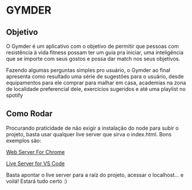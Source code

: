 # GYMDER

## Objetivo

O Gymder é um aplicativo com o objetivo de permitir que pessoas com resistência à vida fitness possam ter um guia pra iniciar, uma inteligência que se importe com seus gostos e possa dar match nos seus objetivos.

Fazendo algumas perguntas simples pro usuário, o Gymder ao final apresenta como resultado uma série de sugestões para o usuário, desde equipamentos para ele comprar para malhar em casa, academias na zona de localidade preferencial dele, exercícios sugeridos e até uma playlist no spotify

## Como Rodar

Procurando praticidade de não exigir a instalação do node para subir o projeto, basta usar qualquer live server que sirva o index.html. Bons exemplos são:

[Web Server For Chrome](https://chrome.google.com/webstore/detail/web-server-for-chrome/ofhbbkphhbklhfoeikjpcbhemlocgigb)

[Live Server for VS Code](https://marketplace.visualstudio.com/items?itemName=ritwickdey.LiveServer)

Basta apontar o live server para a raíz do projeto, acessar o localhost... e voilá! Estará tudo certo :)

